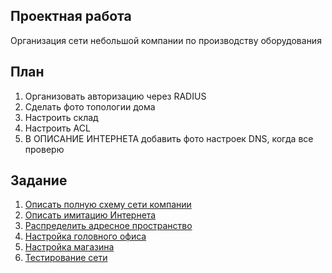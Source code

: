 ## Проектная работа

Организация сети небольшой компании по производству оборудования

## План


1. Организовать авторизацию через RADIUS
2. Сделать фото топологии дома
3. Настроить склад
4. Настроить ACL
5. В ОПИСАНИЕ ИНТЕРНЕТА добавить фото настроек DNS, когда все проверю

## Задание

1. [Описать полную схему сети компании](./docs/full_schema)
2. [Описать имитацию Интернета](./docs/internet_descroption)
3. [Распределить адресное пространство](./docs/addressing)
4. [Настройка головного офиса](./docs/main_office) 
5. [Настройка магазина](./docs/shop_settings)
6. [Тестирование сети](./docs/testings)

